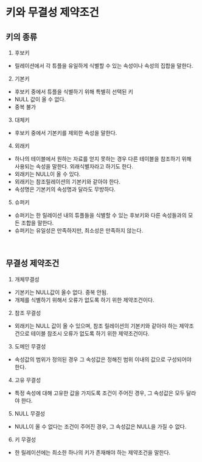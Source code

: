# 키와 무결성 제약조건

## 키의 종류

1. 후보키
 - 릴레이션에서 각 튜플을 유일하게 식별할 수 있는 속성이나 속성의 집합을 말한다.
 
2. 기본키
 - 후보키 중에서 튜플을 식별하기 위해 특별히 선택된 키
 - NULL 값이 올 수 없다.
 - 중복 불가

3. 대체키
 - 후보키 중에서 기본키를 제외한 속성을 말한다.
 
4. 외래키
 - 하나의 테이블에서 원하는 자료를 얻지 못하는 경우 다른 테이블을 참조하기 위해 사용되는 속성을 말한다. 외래식별자라고 하기도 한다.
 - 외래키는 NULL이 올 수 있다.
 - 외래키는 참조릴레이션의 기본키와 같아야 한다.
 - 속성명은 기본키의 속성명과 달라도 무방하다.

5. 슈퍼키
 - 슈퍼키는 한 릴레이션 내의 튜플들을 식별할 수 있는 후보키와 다른 속성들과의 모든 조합을 말한다.
 - 슈퍼키는 유일성은 만족하지만, 최소성은 만족하지 않는다.

<br>

## 무결성 제약조건

1. 개체무결성
 - 기본키는 NULL값이 올수 없다. 중복 안됨.
 - 개체를 식별하기 위해서 오류가 없도록 하기 위한 제약조건이다.

2. 참조 무결성
 - 외래키는 NULL 값이 올 수 있으며, 참조 릴레이션의 기본키와 같아야 하는 제약조건으로 테이블 참조시 오류가 없도록 하기 위한 제약조건이다.

3. 도메인 무결성
 - 속성값의 범위가 정의된 경우 그 속성값은 정해진 범위 이내의 값으로 구성되어야 한다.

4. 고유 무결성
 - 특정 속성에 대해 고유한 값을 가지도록 조건이 주어진 경우, 그 속성값은 모두 달라야 한다.

5. NULL 무결성
 - NULL이 올 수 없다는 조건이 주어진 경우, 그 속성값은 NULL을 가질 수 없다.


6. 키 무결성
 - 한 릴레이션에는 최소한 하나의 키가 존재해야 하는 제약조건을 말한다.
